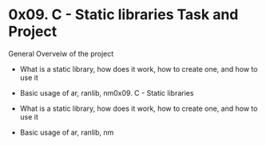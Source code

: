 # 0x09. C - Static libraries Task and Project

General Overveiw of the project
* What is a static library, how does it work, how to create one, and how to use it
* Basic usage of ar, ranlib, nm0x09. C - Static libraries

* What is a static library, how does it work, how to create one, and how to use it
* Basic usage of ar, ranlib, nm

